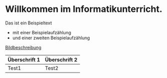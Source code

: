 # Willkommen im Informatikunterricht.
Das ist ein Beispieltext
- mit einer Beispielaufzählung
- und einer zweiten Beispielaufzählung

[Bildbeschreibung](/public/C155920F-1CD0-4147-960C-5754CD4425C8.jpeg)

| Überschrift 1 | Überschrift 2 |
|---------------|---------------|
| Test1         | Test2         |
